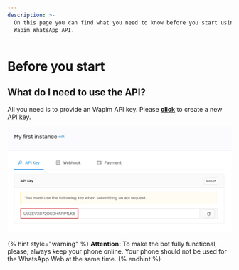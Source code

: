 ```yaml
---
description: >-
  On this page you can find what you need to know before you start using the
  Wapim WhatsApp API.
---
```


# Before you start

## What do I need to use the API?

All you need is to provide an  Wapim API key. Please [**click**](https://app.wapim.io) to create a new API key.

![](.gitbook/assets/wapim-api-key.jpg)

{% hint style="warning" %}
**Attention:** To make the bot fully functional, please, always keep your phone online. Your phone should not be used for the WhatsApp Web at the same time.
{% endhint %}

